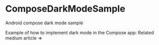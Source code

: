 # ComposeDarkModeSample
Android compose dark mode sample

Example of how to implement dark mode in the Compose app:
Related medium article => <a href="aaaaa"/>
